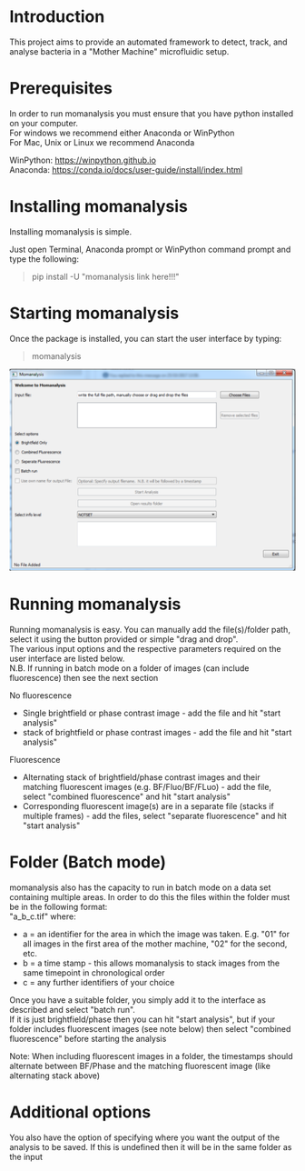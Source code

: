 # Introduction 

This project aims to provide an automated framework to detect, track, and analyse bacteria in a "Mother Machine" microfluidic setup.

# Prerequisites
In order to run momanalysis you must ensure that you have python installed on your computer.  
For windows we recommend either Anaconda or WinPython  
For Mac, Unix or Linux we recommend Anaconda  

WinPython:  https://winpython.github.io  
Anaconda:   https://conda.io/docs/user-guide/install/index.html

# Installing momanalysis

Installing momanalysis is simple. 

Just open Terminal, Anaconda prompt or WinPython command prompt and type the following:

> pip install -U "momanalysis link here!!!"

# Starting momanalysis

Once the package is installed, you can start the user interface by typing:

> momanalysis 

![Alt text](/docs/momanalysis_gui.png "User Interface")

# Running momanalysis

Running momanalysis is easy. You can manually add the file(s)/folder path, select it using the button provided or simple "drag and drop".  
The various input options and the respective parameters required on the user interface are listed below.  
N.B. If running in batch mode on a folder of images (can include fluorescence) then see the next section

No fluorescence  
* Single brightfield or phase contrast image - add the file and hit "start analysis"
* stack of brightfield or phase contrast images - add the file and hit "start analysis"

Fluorescence  
* Alternating stack of brightfield/phase contrast images and their matching fluorescent images (e.g. BF/Fluo/BF/FLuo) - add the file, select "combined fluorescence" and hit "start analysis"
* Corresponding fluorescent image(s) are in a separate file (stacks if multiple frames) - add the files, select "separate fluorescence" and hit "start analysis"

# Folder (Batch mode)
momanalysis also has the capacity to run in batch mode on a data set containing multiple areas. In order to do this the files within the folder must be in the following format:  
"a_b_c.tif" where:
* a = an identifier for the area in which the image was taken. E.g. "01" for all images in the first area of the mother machine, "02" for the second, etc.
* b = a time stamp - this allows momanalysis to stack images from the same timepoint in chronological order
* c = any further identifiers of your choice

Once you have a suitable folder, you simply add it to the interface as described and select "batch run".  
If it is just brightfield/phase then you can hit "start analysis", but if your folder includes fluorescent images (see note below) then select "combined fluorescence" before starting the analysis  
  
Note: When including fluorescent images in a folder, the timestamps should alternate between BF/Phase and the matching fluorescent image (like alternating stack above)

# Additional options
You also have the  option of specifying where you want the output of the analysis to be saved. If this is undefined then it will be in the same folder as the input
